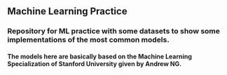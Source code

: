 ## Machine Learning Practice

### Repository for ML practice with some datasets to show some implementations of the most common models.

#### The models here are basically based on the Machine Learning Specialization of Stanford University given by Andrew NG.